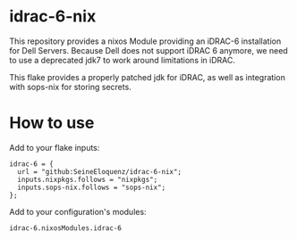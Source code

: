 # idrac-6-nix
This repository provides a nixos Module providing an iDRAC-6 installation for Dell Servers.
Because Dell does not support iDRAC 6 anymore, we need to use a deprecated jdk7 to work around
limitations in iDRAC.

This flake provides a properly patched jdk for iDRAC, as well as integration with sops-nix
for storing secrets.

# How to use
Add to your flake inputs:
```
idrac-6 = {
  url = "github:SeineEloquenz/idrac-6-nix";
  inputs.nixpkgs.follows = "nixpkgs";
  inputs.sops-nix.follows = "sops-nix";
};
```
Add to your configuration's modules:
```
idrac-6.nixosModules.idrac-6
```
